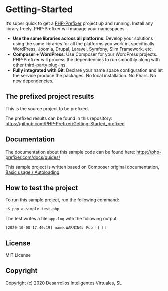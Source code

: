# Getting-Started

It’s super quick to get a [PHP-Prefixer](https://php-prefixer.com/) project up and running. Install any library freely. PHP-Prefixer will manage your namespaces.

- **Use the same libraries across all platforms**: Develop your solutions using the same libraries for all the platforms you work in, specifically WordPress, Joomla, Drupal, Laravel, Symfony, Slim Framework, etc.
- **Composer + WordPress**: Use Composer for your WordPress projects. PHP-Prefixer will process the dependencies to run smoothly along with other third-party plug-ins.
- **Fully integrated with Git**: Declare your name space configuration and let the service produce the packages. No local installation. No Phars. No new dependencies.

## The prefixed project results

This is the source project to be prefixed.

The prefixed results can be found in this repository: https://github.com/PHP-Prefixer/Getting-Started_prefixed

## Documentation

The documentation about this sample code can be found here: https://php-prefixer.com/docs/guides/

This sample project is written based on Composer original documentation, [Basic usage / Autoloading](https://getcomposer.org/doc/01-basic-usage.md#autoloading).

## How to test the project

To run this sample project, run the following command:

```sh
~$ php a-simple-test.php
```

The test writes a file `app.log` with the following output:

```
[2020-10-08 17:40:19] name.WARNING: Foo [] []
```

## License

MIT License

## Copyright

Copyright (c) 2020 Desarrollos Inteligentes Virtuales, SL
